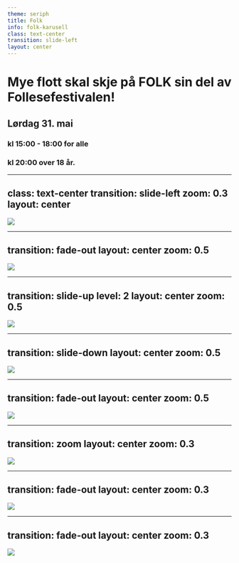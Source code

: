 ```yaml
---
theme: seriph
title: Folk
info: folk-karusell
class: text-center
transition: slide-left
layout: center
---
```


<script setup>
import {onMounted} from 'vue';
onMounted(() => {
if ($slidev.nav.currentPage===$page.value){
  setTimeout(()=> {$slidev.nav.nextSlide()},3000)
}})
</script>

# Mye flott skal skje på FOLK sin del av Follesefestivalen! 
 ## Lørdag 31. mai

 ### kl 15:00 - 18:00 for alle  
 ### kl 20:00 over 18 år. 

---
class: text-center
transition: slide-left
zoom: 0.3
layout: center
---

<script setup>

import {onMounted} from 'vue';
onMounted(() => {
if ($slidev.nav.currentPage===$page.value){
  setTimeout(()=> {$slidev.nav.nextSlide()},3000)
}})

</script>

<div>
<img src=./images/1.jpg />
</div>

---
transition: fade-out
layout: center
zoom: 0.5
---

<script setup>

import {onMounted} from 'vue';
onMounted(() => {
if ($slidev.nav.currentPage===$page.value){
  setTimeout(()=> {$slidev.nav.nextSlide()},3000)
}})

</script>
<div>
<img src=./images/2.png />
</div>

---
transition: slide-up
level: 2
layout: center
zoom: 0.5
---

<script setup>

import {onMounted} from 'vue';
onMounted(() => {
if ($slidev.nav.currentPage===$page.value){
  setTimeout(()=> {$slidev.nav.nextSlide()},3000)
}})

</script>
<div>
<img src=./images/3.png />
</div>

---
transition: slide-down
layout: center
zoom: 0.5
---

<script setup>

import {onMounted} from 'vue';
onMounted(() => {
if ($slidev.nav.currentPage===$page.value){
  setTimeout(()=> {$slidev.nav.nextSlide()},3000)
}})

</script>
<div>
<img src=./images/4.png />
</div>

---
transition: fade-out
layout: center
zoom: 0.5
---

<script setup>
import {onMounted} from 'vue';
onMounted(() => {
if ($slidev.nav.currentPage===$page.value){
  setTimeout(()=> {$slidev.nav.nextSlide()},3000)
}})
</script>
<div>
<img src=./images/5.png />
</div>


---
transition: zoom
layout: center
zoom: 0.3
---

<script setup>
import {onMounted} from 'vue';
onMounted(() => {
if ($slidev.nav.currentPage===$page.value){
  setTimeout(()=> {$slidev.nav.nextSlide()},3000)
}})
</script>

<div>
<img src=./images/6.jpg />
</div>

---
transition: fade-out
layout: center
zoom: 0.3
---

<script setup>
import {onMounted} from 'vue';
onMounted(() => {
if ($slidev.nav.currentPage===$page.value){
  setTimeout(()=> {$slidev.nav.nextSlide()},3000)
}})
</script>

<div>
<img src=./images/7.jpg />
</div>

---
transition: fade-out
layout: center
zoom: 0.3
---

<script setup>
import {onMounted} from 'vue';
onMounted(() => {
if ($slidev.nav.currentPage===$page.value){
  setTimeout(()=> {window.location.href=1},3000)
}})
</script>

<div>
<img src=./images/8.jpg />
</div>


